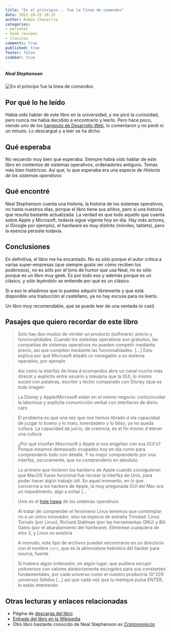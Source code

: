 ```yaml
---
title: "En el principio... fue la línea de comandos"
date: 2012-10-25 10:25
author: Rubén Chavarría
categories: 
- personal
- book reviews
- clasicos
comments: true
published: true
footer: false
sidebar: true
---
```


##### Neal Stephenson

![En el principo fue la linea de comandos](http://curiosoperoinutil.com/wp-content/uploads/2006/12/Neal-Stephenson-En-el-principio-era-la-linea-de-comandos.jpg)

## Por qué lo he leído

Había oído hablar de este libro en la universidad, y me picó la curiosidad, 
pero nunca me había decidido a encontrarlo y leerlo. Pero hace poco, viendo 
uno de los 
[hangouts de Desarrollo Web](http://www.youtube.com/user/desarrollowebcom?feature=watch),
lo comentaron y no perdí ni un minuto. Lo descargué y a leer se ha dicho. 

<!-- more -->

## Qué esperaba

No recuerdo muy bien qué esperaba. Siempre había oído hablar de este libro en 
contextos de sistemas operativos, ordenadores antiguos. Temas más bien 
históricos. Así que, lo que esperaba era una especie de *Historia de los 
sistemas operativos*

## Qué encontré

Neal Stephenson cuenta una historia, la historia de los sistemas operativos, 
no hasta nuestros días, porque el libro tiene sus añitos, pero sí una historia 
que resulta bastante actualizada. La verdad es que todo aquello que cuenta 
sobre Apple y Microsoft, todavía sigue vigente hoy en día. Hay más actores, 
sí (Google por ejemplo), el hardware es muy distinto (móviles, tablets), pero 
la esencia persiste todavía.

## Conclusiones

En definitiva, el libro me ha encantado. No es sólo porque el autor critica a 
varias super-empresas (que siempre gusta ver cómo reciben los poderosos), no es 
sólo por el tono de humor que usa Neal, no es sólo porque es un libro muy geek. 
Es por todo eso y además porque es un clásico, y sólo leyéndolo se entiende por 
qué es un clásico.

Si a eso le añadimos que lo puedes adquirir libremente y que está disponible 
una traducción al castellano, ya no hay escusa para no leerlo.

Un libro muy recomendable, que se puede leer de una sentada (o casi)

## Pasajes que quiero recordar de este libro

> Solo hay dos modos de vender un producto (software): precio y funcionalidades. 
Cuando los sistemas operativos son gratuitos, las compañías de sistemas 
operativos no pueden competir mediante precio, así que compiten mediante las 
funcionalidades. [...] Esto explica por qué Microsoft añadió un navegador a su 
sistema operativo, por ejemplo

<!-- more -->

> Así como la interfaz de línea d ecomandos abre un canal mucho más direcot y 
explícito entre usuario y máuqina que la GUI, lo mismo suced con palabras, 
escritor y lector comparado con Disney (que es todo imagen

<!-- more -->

> La Disney y Apple/Microsoft están en el mismo negocio: cortocircuitar la 
laboriosa y explícita comunicción verbal con interfaces de disño caro

<!-- more -->

> El problema es que una vez que nos hemos librado d ela capacidad de juzgar lo 
bueno y lo malo, loverdadero y lo falso, ya no queda cultura. La capacidad de 
juicio, de creencia, es el fin mismo d etener una cultura

<!-- more -->

> ¿Por qué triunfan Miscrosoft y Apple si nos engañan con sus GUI's? Porque 
estamos demasiado ocupados hoy en día como para comprenderlo todo con detalle. 
Y es mejor comprenderlo por una interfaz, oscuramente, que no comprenderlo en 
absoluto

<!-- more -->

> Lo primero que hicieron los hackerrs de Apple cuando consiguieron que MacOS 
fuese funcional fue recrear la interfaz de Unix, para poder hacer algún trabajo 
útil. En aquel momento, en lo que concernía a los hackers de Apple, la muy 
pregonada GUI del Mac era un impedimento, algo a evitar [...

<!-- more -->

> Unix es el [hole hawg](https://www.google.es/search?q=hole+hawg&amp;hl=es&amp;sa=X&amp;prmd=imvns&amp;tbm=isch&amp;tbo=u&amp;source=univ&amp;ei=xMF-UJ_zNJOyhAfVr4G4Bw&amp;ved=0CCMQsAQ&amp;biw=1280&amp;bih=933)
de los sistemas operativos

<!-- more --> 

> Al tratar de comprender el fenómeno Linux tenemos que contemplar no a un 
único innovador, sino na especia de extraña Trinidad: Linus Torvals (por 
Linux), Richard Stallman (por las herramientas GNU) y Bill Gates (por el 
abaratamiento del hardware). Elimínese cualquiera de elos 3, y Linux no 
existiría

<!-- more -->

> A menudo, este tipo de archivos pueden encontrarse en un directorio con el 
nombre `/src`, que es la *abreviatura hebraica* del hacker 
para source, fuente

<!-- more -->

> Si hubiera algún ordenador, en algún lugar, que pudiera escupir unikversos 
con valores aleatoriamente escogidos para sus constantes fundamentales, por 
cada universo como el nuestro produciría 10^229 universos fallidos [...] así 
que cada vez que tu meñique pulsa ENTER, lo estás intentando

## Otras lecturas y enlaces relacionadas

- Página de 
[descarga del libro](http://biblioweb.sindominio.net/telematica/command_es)
- [Entrada del libro en la Wikipedia](http://es.wikipedia.org/wiki/En_el_principio_fue_la_l%C3%ADnea_de_comandos)
- Otro libro bastante conocido de Neal Stephenson es 
[Criptonomicón](http://es.wikipedia.org/wiki/Criptonomic%C3%B3n)
